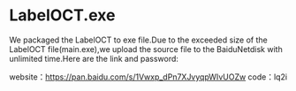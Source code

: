 # LabelOCT.exe
We packaged the LabelOCT to exe file.Due to the exceeded size of the LabelOCT file(main.exe),we upload the source file to the BaiduNetdisk with unlimited time.Here are the link and password:

website：https://pan.baidu.com/s/1Vwxp_dPn7XJvyqpWIvUOZw 
code：lq2i 




